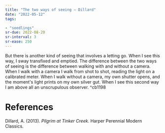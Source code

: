 ```yaml
---
title: "The two ways of seeing — Dillard"
date: "2022-05-12"
tags:

- "seedlings"
sr-due: 2022-08-20
sr-interval: 3
sr-ease: 250
---
```


But there is another kind of seeing that involves a letting go. When I see this way, I sway transfixed and emptied. The difference between the two ways of seeing is the difference between walking with and without a camera. When I walk with a camera I walk from shot to shot, reading the light on a calibrated meter. When I walk without a camera, my own shutter opens, and the moment's light prints on my own silver gut. When I see this second way I am above all an unscrupulous observer. ^cb1198

# References

Dillard, A. (2013). _Pilgrim at Tinker Creek_. Harper Perennial Modern Classics.